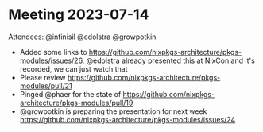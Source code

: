 # Meeting 2023-07-14

Attendees: @infinisil @edolstra @growpotkin

- Added some links to https://github.com/nixpkgs-architecture/pkgs-modules/issues/26, @edolstra already presented this at NixCon and it's recorded, we can just watch that
- Please review https://github.com/nixpkgs-architecture/pkgs-modules/pull/21
- Pinged @phaer for the state of https://github.com/nixpkgs-architecture/pkgs-modules/pull/19
- @growpotkin is preparing the presentation for next week https://github.com/nixpkgs-architecture/pkgs-modules/issues/24
